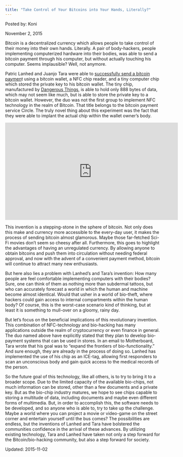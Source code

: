 ```yaml
---
title: "Take Control of Your Bitcoins into Your Hands, Literally?"
---
```


Posted by: Koni 

<span>November 2, 2015</span>

<p>Bitcoin is a decentralized currency which allows people to take control of their money into their own hands. Literally. A pair of body-hackers, people implementing computerized hardware into their bodies, was able to send a bitcoin payment through his computer, but without actually touching his computer. Seems implausible? Well, not anymore.</p>
<p>Patric Lanhed and Juanjo Tara were able to <a href="http://motherboard.vice.com/en_ca/read/this-guy-implanted-his-bitcoin-wallet-and-made-a-payment-with-his-hand">successfully send a bitcoin paymen</a>t using a bitcoin wallet, a NFC chip reader, and a tiny computer chip which stored the private key to his bitcoin wallet. The tiny chip, manufactured by <a href="https://dangerousthings.com/implant-faq/">Dangerous Things</a>, is able to hold only 888 bytes of data, which may not seem like much, but is able to store the private key to a bitcoin wallet. However, the duo was not the first group to implement NFC technology in the realm of Bitcoin. That title belongs to the bitcoin payment service Circle. The truly novel thing about this experiment was the fact that they were able to implant the actual chip within the wallet owner’s body.</p>
<p><iframe width="560" height="315" src="https://www.youtube.com/embed/b9T7YvCvCyQ" frameborder="0" allowfullscreen="allowfullscreen"></iframe></p>
<p>This invention is a stepping-stone in the sphere of bitcoin. Not only does this make and currency more accessible to the every-day user, it makes the process of sending bitcoin almost glamorous. Maybe those far-fetched Sci-Fi movies don’t seem so cheesy after all. Furthermore, this goes to highlight the advantages of having an unregulated currency. By allowing anyone to obtain bitcoins and push them into circulation without needing federal approval, and now with the advent of a convenient payment method, bitcoin will continue to attract many new enthusiasts.</p>
<p>But here also lies a problem with Lanhed’s and Tara’s invention: How many people are feel comfortable implementing computers with their bodies? Sure, one can think of them as nothing more than subdermal tattoos, but who can accurately forecast a world in which the human and machine become almost identical. Would that usher in a world of bio-theft, where hackers could gain access to internal compartments within the human body? Of course, this is the worst-case scenario kind of thinking, but at least it is something to mull-over on a gloomy, rainy day.</p>
<p>But let’s focus on the beneficial implications of this revolutionary invention. This combination of NFC-technology and bio-hacking has many applications outside the realm of cryptocurrency or even finance in general. The duo named above have explicitly stated that they plan to develop bio-payment systems that can be used in stores. In an email to Motherboard, Tara wrote that his goal was to “expand the frontiers of bio-functionality.” And sure enough, they are already in the process of doing so. Lanhed has implemented the use of his chip as an ICE-tag, allowing first responders to scan an unconscious body and gain quick access to the medical records of the person.</p>
<p>So the future goal of this technology, like all others, is to try to bring it to a broader scope. Due to the limited capacity of the available bio-chips, not much information can be stored, other than a few documents and a private key. But as the bio-chip industry matures, we hope to see chips capable to storing a multitude of data, including documents and maybe even different forms of multimedia. But, in order to accomplish this, the software needs to be developed, and so anyone who is able to, try to take up the challenge. Maybe a world where you can project a movie or video-game on the street corner and entertain yourself until the bus comes? The possibilities are endless, but the inventions of Lanhed and Tara have bolstered the communities confidence in the arrival of these advances. By utilizing existing technology, Tara and Lanhed have taken not only a step forward for the Bitcoin/bio-hacking community, but also a step forward for society.</p>

Updated: 2015-11-02

